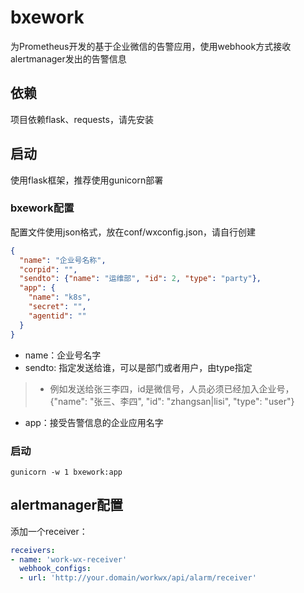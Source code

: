 # bxework
为Prometheus开发的基于企业微信的告警应用，使用webhook方式接收alertmanager发出的告警信息

## 依赖
项目依赖flask、requests，请先安装

## 启动
使用flask框架，推荐使用gunicorn部署

### bxework配置
配置文件使用json格式，放在conf/wxconfig.json，请自行创建
```json
{
  "name": "企业号名称",
  "corpid": "",
  "sendto": {"name": "运维部", "id": 2, "type": "party"},
  "app": {
    "name": "k8s",
    "secret": "",
    "agentid": ""
  }
}
```

- name：企业号名字
- sendto: 指定发送给谁，可以是部门或者用户，由type指定
> - 例如发送给张三李四，id是微信号，人员必须已经加入企业号，{"name": "张三、李四", "id": "zhangsan|lisi", "type": "user"}  
- app：接受告警信息的企业应用名字

### 启动
```
gunicorn -w 1 bxework:app
```

## alertmanager配置
添加一个receiver：
```yaml
receivers:
- name: 'work-wx-receiver'
  webhook_configs:
  - url: 'http://your.domain/workwx/api/alarm/receiver'
```


